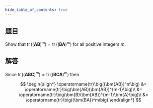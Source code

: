 ```yaml
---
hide_table_of_contents: true
---
```

## 題目

Show that $\operatorname{tr}\big((\bm{AB})^m\big) = \operatorname{tr}\big((\bm{BA})^m\big)$ for all positive integers $m$.

## 解答

Since $\operatorname{tr}\big((\bm{ABC})^m\big)=\operatorname{tr}\big((\bm{BCA})^m\big)$ then

$$
\begin{align*}
\operatorname{tr}\big((\bm{AB})^m\big) &= \operatorname{tr}\big(\bm{AB}(\bm{AB})^{m-1}\big)\\
&= \operatorname{tr}\big(\bm{B}(\bm{AB})^{m-1}\bm{A}\big)\\
&= \operatorname{tr}\big((\bm{BA})^m\big)
\end{align*}
$$
